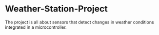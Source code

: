 # Weather-Station-Project
The project is all about sensors that detect changes in weather conditions integrated in a microcontroller.
